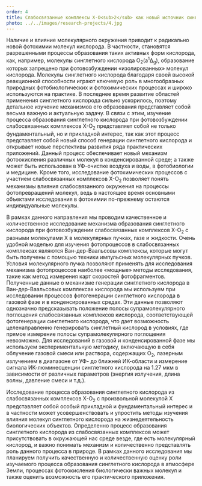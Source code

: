 ```yaml
---
order: 4
title: Слабосвязанные комплексы Х-О<sub>2</sub> как новый источник синглетного кислорода
photo: ../../images/research-projects/4.jpg
---
```

Наличие и влияние молекулярного окружения приводит к радикально новой фотохимии молекул кислорода. 
В частности, становятся разрешенными процессы образования таких активных форм кислорода, как, например, 
молекулы синглетного кислорода O<sub>2</sub>(a<sup>1</sup>Δ<sub>g</sub>), образование которых запрещено при фотовозбуждении «изолированных» молекул 
кислорода. Молекулы синглетного кислорода благодаря своей высокой реакционной способности играют ключевую роль в 
многообразных природных фотобиологических и фотохимических процессах и широко используются на практике. 
В последнее время развитие областей применения синглетного кислорода сильно ускорилось, поэтому детальное 
изучение механизмов его образования представляет собой весьма важную и актуальную задачу. В связи с этим, 
изучение процесса образования синглетного кислорода при фотовозбуждении слабосвязанных комплексов Х-О<sub>2</sub> 
представляет собой не только фундаментальный, но и прикладной интерес, так как этот процесс представляет собой 
новый способ генерации синглетного кислорода и открывает новые перспективы развития ряда практических приложений. 
Данный процесс обеспечивает новый механизм фотоокисления различных молекул в конденсированной среде; 
а также может быть использован в УФ-очистке воздуха и воды, в фотобиологии и медицине. Кроме того, исследование 
фотохимических процессов с участием слабосвязанных комплексов X-O<sub>2</sub> позволяет понять механизмы влияния 
слабосвязанного окружения на процессы фотопревращений молекул, ведь в настоящее время основными объектами 
исследования в фотохимии по-прежнему остаются индивидуальные молекулы.

В рамках данного направления мы проводим качественное и количественное исследование механизма образования синглетного 
кислорода при фотовозбуждении слабосвязанных комплексов Х-О<sub>2</sub> с разными молекулами Х в молекулярных пучках, газе и жидкости. 
Очень удобной моделью для изучения фотопроцессов в слабосвязанных комплексах являются Ван-дер-Ваальсовы комплексы, 
которые могут быть получены с помощью техники импульсных молекулярных пучков. Условия молекулярного пучка позволяют 
применять для исследования механизма фотопроцессов наиболее «мощные» методы исследования, такие как метод измерения 
карт скоростей фотофрагментов. Полученные данные о механизме генерации синглетного кислорода в Ван-дер-Ваальсовых 
комплексах кислорода мы используем при исследовании процессов фотогенерации синглетного кислорода в газовой фазе и 
в конденсированных средах. Эти данные позволяют однозначно предсказывать положение полосы супрамолекулярного 
поглощения слабосвязанных комплексов кислорода, соответствующей фотогенерации синглетного кислорода, что 
дает возможность целенаправленно генерировать синглетный кислород в условиях, где прямое измерение полосы 
супрамолекулярного поглощения невозможно. Для исследований в газовой и конденсированной фазе мы используем 
экспериментальную методику, включающую в себя облучение газовой смеси или раствора, содержащих О<sub>2</sub>, лазерным 
излучением в диапазоне от УФ- до ближней ИК-области и измерение сигнала ИК-люминесценции синглетного кислорода 
на 1.27 мкм в зависимости от различных параметров (энергия излучения, длина волны, давление смеси и т.д.).

Исследование процесса образования синглетного кислорода из слабосвязанных комплексов Х-О<sub>2</sub> 
с произвольной молекулой Х представляет собой особый прикладной и фундаментальный интерес и в частности может 
усовершенствовать и упростить методы изучения влияния молекул синглетного кислорода на жизнедеятельность биологических объектов. 
Определенно процесс образования синглетного кислорода из слабосвязанных комплексов может присутствовать 
в окружающей нас среде везде, где есть молекулярный кислород, и важно понимать механизм и количественно 
представлять роль данного процесса в природе. В рамках данного исследования мы планируем получить качественную 
и количественную оценку роли изучаемого процесса образования синглетного кислорода в атмосфере Земли, процессах 
фотоокисления биологически важных молекул и также оценить возможность его практического приложения.
